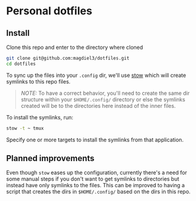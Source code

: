 # Personal dotfiles

## Install

Clone this repo and enter to the directory where cloned

```bash
git clone git@github.com:magdiel3/dotfiles.git
cd dotfiles
```

To sync up the files into your `.config` dir, we'll use
[stow](https://www.gnu.org/software/stow/) which will create symlinks
to this repo files.

> *NOTE:* To have a correct behavior, you'll need to create the same dir structure
within your `$HOME/.config/` directory or else the symlinks created will be to the
directories here instead of the inner files.

To install the symlinks, run:

```bash
stow -t ~ tmux
```

Specify one or more targets to install the symlinks from that application.

## Planned improvements

Even though `stow` eases up the configuration, currently there's a need for some
manual steps if you don't want to get symlinks to directories but instead have only
symlinks to the files. This can be improved to having a script that creates the dirs
in `$HOME/.config/` based on the dirs in this repo.
